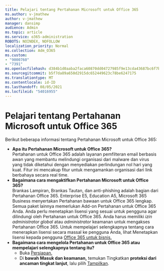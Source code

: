 ```yaml
---
title: Pelajari tentang Pertahanan Microsoft untuk Office 365
ms.author: v-jmathew
author: v-jmathew
manager: dansimp
audience: Admin
ms.topic: article
ms.service: o365-administration
ROBOTS: NOINDEX, NOFOLLOW
localization_priority: Normal
ms.collection: Adm_O365
ms.custom:
- "9000760"
- "7391"
ms.openlocfilehash: d384b1d0aaba2faca60870dd04727985f9e13cda43687bc6f7bc53da90db4b9e
ms.sourcegitcommit: b5f7da89a650d2915dc652449623c78be6247175
ms.translationtype: MT
ms.contentlocale: id-ID
ms.lasthandoff: 08/05/2021
ms.locfileid: "54016955"
---
```

# <a name="learn-about-microsoft-defender-for-office-365"></a>Pelajari tentang Pertahanan Microsoft untuk Office 365

Berikut beberapa informasi tentang Pertahanan Microsoft untuk Office 365:

- **Apa itu Pertahanan Microsoft untuk Office 365?**  
    Pertahanan untuk Office 365 adalah layanan pemfilteran email berbasis awan yang membantu melindungi organisasi dari malware dan virus yang tidak diketahui dengan menyediakan perlindungan nol hari yang kuat. Fitur ini mencakup fitur untuk mengamankan organisasi dari link berbahaya secara real time.
- **Bagaimana cara mengaktifkan Pertahanan Microsoft untuk Office 365?**  
    Brankas Lampiran, Brankas Tautan, dan anti-phishing adalah bagian dari Pertahanan Office 365. Enterprise E5, Education A5, Microsoft 365 Business menyertakan Pertahanan bawaan untuk Office 365 lengkap. Semua paket lainnya memerlukan Add-on Pertahanan untuk Office 365 Anda. Anda perlu menetapkan lisensi yang sesuai untuk pengguna agar dilindungi oleh Pertahanan untuk Office 365. Anda harus memiliki *izin administrator global* atau *administrator* keamanan untuk mengakses Pertahanan Office 365. Untuk mempelajari selengkapnya tentang cara menerapkan lisensi secara massal ke pengguna Anda, lihat Menetapkan lisensi kepada pengguna [Office 365 untuk bisnis.](https://go.microsoft.com/fwlink/?linkid=2093435)
- **Bagaimana cara mengelola Pertahanan untuk Office 365 atau mempelajari selengkapnya tentang itu?**  
  - Buka [Persiapan.](https://go.microsoft.com/fwlink/p/?linkid=2075721)  
  - Di **bawah Masuk dan keamanan,** temukan Tingkatkan **proteksi dari ancaman tingkat lanjut**, lalu pilih [Tampilkan](https://go.microsoft.com/fwlink/?linkid=2109302).
